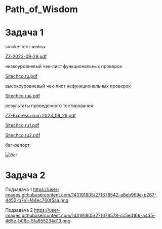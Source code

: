 # Path_of_Wisdom

# Задача 1

smoke-тест-кейсы 

[ZZ-2023-09-29.pdf](https://github.com/Maria-Sokolova/Path_of_Wisdom/files/12769401/ZZ-2023-09-29.pdf)

низкоуровневый чек-лист функциональных проверок

[Sitechco.ru.pdf](https://github.com/Maria-Sokolova/Path_of_Wisdom/files/12769377/Sitechco.ru.pdf)

высокоуровневый чек-лист нефункциональных проверок

[Sitechco.ruь.pdf](https://github.com/Maria-Sokolova/Path_of_Wisdom/files/12769381/Sitechco.ru.pdf)

результаты проведенного тестирования 

[ZZ-Express+run+2023_09_29.pdf](https://github.com/Maria-Sokolova/Path_of_Wisdom/files/12769632/ZZ-Express%2Brun%2B2023_09_29.pdf)

[Sitechco.ru1.pdf](https://github.com/Maria-Sokolova/Path_of_Wisdom/files/12769620/Sitechco.ru1.pdf)

[Sitechco.ru2.pdf](https://github.com/Maria-Sokolova/Path_of_Wisdom/files/12769622/Sitechco.ru2.pdf)

баг-репорт

![баг](https://github.com/Maria-Sokolova/Path_of_Wisdom/assets/143191805/3ed3250a-544d-4677-82d9-085254788639)

# Задача 2

Подзадача 1
https://user-images.githubusercontent.com/143191805/271678542-a8eb959e-b267-4452-b7e1-f44ec760f5aa.png

Подзадача 2
https://user-images.githubusercontent.com/143191805/271678578-cc5ed166-a435-465e-b06c-5fa655234d13.png

